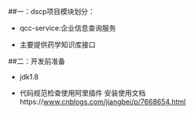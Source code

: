 ##一：dscp项目模块划分：
   
   * qcc-service:企业信息查询服务
       
   * 主要提供药学知识库接口
   
##二：开发前准备
   
   * jdk1.8
     
   * 代码规范检查使用阿里插件
      安装使用文档https://www.cnblogs.com/jiangbei/p/7668654.html


